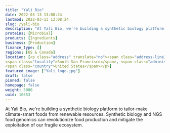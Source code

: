 ```yaml
---
title: "Yali Bio"
date: 2022-03-13 13:08:24
lastmod: 2022-03-13 13:08:24
slug: /yali-bio
description: "At Yali Bio, we're building a synthetic biology platform to tailor-make climate-smart foods from renewable resources. Synthetic biology and NGS food genomics can revolutionize food production and mitigate the exploitation of our fragile ecosystem."
proteins: [Microbial]
products: [Ingredients]
business: [Production]
finance_type: []
regions: [US & Canada]
location: [<p class="address" translate="no"><span class="address-line1">Railroad Avenue 525</span><br>
<span class="locality">South San Francisco</span>, <span class="administrative-area">California</span> <span class="postal-code">94080</span><br>
<span class="country">United States</span></p>]
featured_image: ["Yali_logo.jpg"]
draft: false
pinned: false
homepage: false
weight: 5000
uuid: 10553
---
```

<p>At Yali Bio, we're building a synthetic biology platform to tailor-make climate-smart foods from renewable resources. Synthetic biology and NGS food genomics can revolutionize food production and mitigate the exploitation of our fragile ecosystem.</p>
